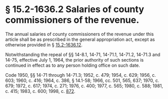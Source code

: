 # § 15.2-1636.2 Salaries of county commissioners of the revenue.

<p>The annual salaries of county commissioners of the revenue under this article shall be as prescribed in the general appropriation act, except as otherwise provided in § <a href='http://law.lis.virginia.gov/vacode/15.2-1636.12/'>15.2-1636.12</a>.</p><p>Notwithstanding the repeal of §§ 14-8.1, 14-71, 14-71.1, 14-71.2, 14-71.3 and 14-75, effective July 1, 1964, the prior authority of such sections is continued in effect as to any person holding office on such date.</p><p>Code 1950, §§ 14-71 through 14-71.3; 1952, c. 479; 1954, c. 629; 1956, c. 603; 1960, c. 416; 1964, c. 386, § 14.1-58; 1966, cc. 501, 565, 637; 1970, c. 679; 1972, c. 617; 1974, c. 271; 1976, c. 400; 1977, c. 565; 1980, c. 588; 1981, c. 415; 1983, c. 600; 1998, c. <a href='http://lis.virginia.gov/cgi-bin/legp604.exe?981+ful+CHAP0872'>872</a>.</p>